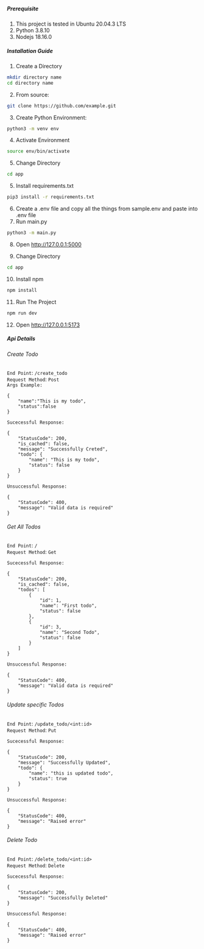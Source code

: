 
##### Prerequisite
1. This project is tested in Ubuntu 20.04.3 LTS
2. Python 3.8.10
3. Nodejs 18.16.0

##### Installation Guide
1. Create a Directory
```bash
mkdir directory name
cd directory name
```

2. From source:

```bash
git clone https://github.com/example.git
```

3. Create Python Environment:
```bash
python3 -m venv env
```
4. Activate Environment
```bash
source env/bin/activate
```
5. Change Directory
```bash
cd app
```
5. Install requirements.txt
```bash
pip3 install -r requirements.txt
```
6. Create a .env file and copy all the things from sample.env and paste into .env file
7. Run main.py
```bash
python3 -m main.py
```
8. Open http://127.0.0.1:5000

9. Change Directory
```bash
cd app
```
10. Install npm
```bash
npm install
```
11. Run The Project
```bash
npm run dev 
```

12. Open http://127.0.0.1:5173


 ##### Api Details

###### Create Todo

```End Point```: ```/create_todo``` <br>
```Request Method```: ```Post``` <br>
```Args Example: ```
```
{
    "name":"This is my todo",
    "status":false
}
```
```Sucecessful Response: ```
```
{
    "StatusCode": 200,
    "is_cached": false,
    "message": "Successfully Creted",
    "todo": {
        "name": "This is my todo",
        "status": false
    }
}
```

```Unsuccessful Response: ```
```
{
    "StatusCode": 400,
    "message": "Valid data is required"
}
```


###### Get All Todos

```End Point```: ```/``` <br>
```Request Method```: ```Get``` <br>

```Sucecessful Response: ```
```
{
    "StatusCode": 200,
    "is_cached": false,
    "todos": [
        {
            "id": 1,
            "name": "First todo",
            "status": false
        },
        {
            "id": 3,
            "name": "Second Todo",
            "status": false
        }
    ]
}
```

```Unsuccessful Response: ```
```
{
    "StatusCode": 400,
    "message": "Valid data is required"
}
```
###### Update specific Todos

```End Point```: ```/update_todo/<int:id>``` <br>
```Request Method```: ```Put``` <br>

```Sucecessful Response: ```
```
{
    "StatusCode": 200,
    "message": "Successfully Updated",
    "todo": {
        "name": "this is updated todo",
        "status": true
    }
}
```

```Unsuccessful Response: ```
```
{
    "StatusCode": 400,
    "message": "Raised error"
}
```
###### Delete Todo

```End Point```: ```/delete_todo/<int:id>``` <br>
```Request Method```: ```Delete``` <br>

```Sucecessful Response: ```
```
{
    "StatusCode": 200,
    "message": "Successfully Deleted"
}
```

```Unsuccessful Response: ```
```
{
    "StatusCode": 400,
    "message": "Raised error"
}
```
